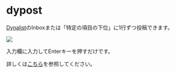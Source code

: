 # dypost
[Dynalist](https://dynalist.io)のInboxまたは「特定の項目の下位」に1行ずつ投稿できます。

![](https://gyazo.com/3b5600e0f1aad0c7a382c3b0e713b541.png)

入力欄に入力してEnterキーを押すだけです。

詳しくは[こちら](https://scrapbox.io/ugo/Dynalist%E3%81%AB1%E8%A1%8C%E3%81%9A%E3%81%A4%E6%9B%B8%E3%81%8FGUI%E3%82%A2%E3%83%97%E3%83%AA%E3%82%B1%E3%83%BC%E3%82%B7%E3%83%A7%E3%83%B3%EF%BC%88Python%E4%BD%BF%E7%94%A8%EF%BC%89)を参照してください。
